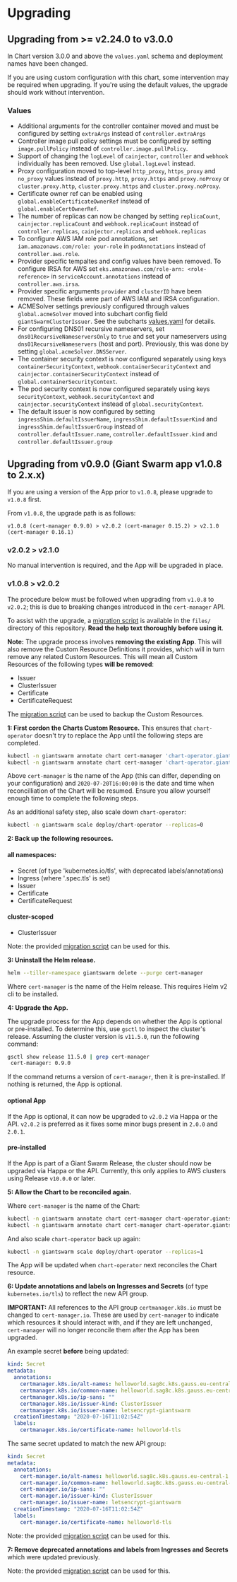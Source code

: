 # Upgrading

## Upgrading from >= v2.24.0 to v3.0.0

In Chart version 3.0.0 and above the `values.yaml` schema and deployment names have been changed.

If you are using custom configuration with this chart, some intervention may be required when upgrading. If you're using the default values, the upgrade should work without intervention.

### Values

- Additional arguments for the controller container moved and must be configured by setting `extraArgs` instead of `controller.extraArgs`
- Controller image pull policy settings must be configured by setting `image.pullPolicy` instead of `controller.image.pullPolicy`.
- Support of changing the `logLevel` of `cainjector`, `controller` and `webhook` individually has been removed. Use `global.logLevel` instead.
- Proxy configuration moved to top-level `http_proxy`, `https_proxy` and `no_proxy` values instead of `proxy.http`, `proxy.https` and `proxy.noProxy` or `cluster.proxy.http`, `cluster.proxy.https` and `cluster.proxy.noProxy`.
- Certificate owner ref can be enabled using `global.enableCertificateOwnerRef` instead of `global.enableCertOwnerRef`.
- The number of replicas can now be changed by setting `replicaCount`, `cainjector.replicaCount` and `webhook.replicaCount` instead of `controller.replicas`, `cainjector.replicas` and `webhook.replicas`
- To configure AWS IAM role pod annotations, set `iam.amazonaws.com/role: your-role` in `podAnnotations` instead of `controller.aws.role`.
- Provider specific tempaltes and config values have been removed. To configure IRSA for AWS set `eks.amazonaws.com/role-arn: <role-reference>` in `serviceAccount.annotations` instead of `controller.aws.irsa`.
- Provider specific arguments `provider` and `clusterID` have been removed. These fields were part of AWS IAM and IRSA configuration.
- ACMESolver settings previously configured through values `global.acmeSolver` moved into subchart config field `giantSwarmClusterIssuer`. See the subcharts [values.yaml](https://github.com/giantswarm/cert-manager-app/blob/main/helm/cert-manager-app/charts/cert-manager-giantswarm-clusterissuer/values.yaml) for details.
- For configuring DNS01 recursive nameservers, set `dns01RecursiveNameserversOnly` to `true` and set your nameservers using `dns01RecursiveNameservers` (host and port). Previously, this was done by setting `global.acmeSolver.DNSServer`.
- The container security context is now configured separately using keys `containerSecurityContext`, `webhook.containerSecurityContext` and `cainjector.containerSecurityContext` instead of `global.containerSecurityContext`.
- The pod security context is now configured separately using keys `securityContext`, `webhook.securityContext` and `cainjector.securityContext` instead of `global.securityContext`.
- The default issuer is now configured by setting `ingressShim.defaultIssuerName`, `ingressShim.defaultIssuerKind` and `ingressShim.defaultIssuerGroup` instead of `controller.defaultIssuer.name`, `controller.defaultIssuer.kind` and `controller.defaultIssuer.group`

## Upgrading from v0.9.0 (Giant Swarm app v1.0.8 to 2.x.x)

If you are using a version of the App prior to `v1.0.8`, please upgrade to `v1.0.8` first.

From `v1.0.8`, the upgrade path is as follows:

`v1.0.8 (cert-manager 0.9.0) > v2.0.2 (cert-manager 0.15.2) > v2.1.0 (cert-manager 0.16.1)`

### v2.0.2 > v2.1.0

No manual intervention is required, and the App will be upgraded in place.

### v1.0.8 > v2.0.2

The procedure below must be followed when upgrading from `v1.0.8` to `v2.0.2`; this is due to breaking changes introduced in the `cert-manager` API.

To assist with the upgrade, a [migration script](../files/migrate-v090-to-v200.sh) is available in the `files/` directory of this repository. **Read the help text thoroughly before using it**.

**Note:** The upgrade process involves **removing the existing App**. This will also remove the Custom Resource Definitions it provides, which will in turn remove any related Custom Resources.
This will mean all Custom Resources of the following types **will be removed**:

- Issuer
- ClusterIssuer
- Certificate
- CertificateRequest

The [migration script](../files/migrate-v090-to-v200.sh) can be used to backup the Custom Resources.

**1: First cordon the Charts Custom Resource.** This ensures that `chart-operator` doesn't try to replace the App until the following steps are completed.

```bash
kubectl -n giantswarm annotate chart cert-manager 'chart-operator.giantswarm.io/cordon-reason'='Update in progress'
kubectl -n giantswarm annotate chart cert-manager 'chart-operator.giantswarm.io/cordon-until'='2020-07-20T16:00:00'
```

Above `cert-manager` is the name of the App (this can differ, depending on your configuration) and `2020-07-20T16:00:00` is the date and time when reconcilliation of the Chart will be resumed. Ensure you allow yourself enough time to complete the following steps.

As an additional safety step, also scale down `chart-operator`:

```bash
kubectl -n giantswarm scale deploy/chart-operator --replicas=0
```

**2: Back up the following resources.**

#### all namespaces:

- Secret (of type 'kubernetes.io/tls', with deprecated labels/annotations)
- Ingress (where '.spec.tls' is set)
- Issuer
- Certificate
- CertificateRequest

#### cluster-scoped

- ClusterIssuer

Note: the provided [migration script](../files/migrate-v090-to-v200.sh) can be used for this.

**3: Uninstall the Helm release.**

```bash
helm --tiller-namespace giantswarm delete --purge cert-manager
```

Where `cert-manager` is the name of the Helm release. This requires Helm v2 cli to be installed.

**4: Upgrade the App.**

The upgrade process for the App depends on whether the App is optional or pre-installed. To determine this, use `gsctl` to inspect the cluster's release.
Assuming the cluster version is `v11.5.0`, run the following command:

```bash
gsctl show release 11.5.0 | grep cert-manager
 cert-manager: 0.9.0
```

If the command returns a version of `cert-manager`, then it is pre-installed. If nothing is returned, the App is optional.

#### optional App

If the App is optional, it can now be upgraded to `v2.0.2` via Happa or the API. `v2.0.2` is preferred as it fixes some minor bugs present in `2.0.0` and `2.0.1`.

#### pre-installed

If the App is part of a Giant Swarm Release, the cluster should now be upgraded via Happa or the API. Currently, this only applies to AWS clusters using Release `v10.0.0` or later.

**5: Allow the Chart to be reconciled again.**

Where `cert-manager` is the name of the Chart:

```bash
kubectl -n giantswarm annotate chart cert-manager chart-operator.giantswarm.io/cordon-reason-
kubectl -n giantswarm annotate chart cert-manager chart-operator.giantswarm.io/cordon-until-
```

And also scale `chart-operator` back up again:

```bash
kubectl -n giantswarm scale deploy/chart-operator --replicas=1
```

The App will be updated when `chart-operator` next reconciles the Chart resource.

**6: Update annotations and labels on Ingresses and Secrets** (of type `kubernetes.io/tls`) to reflect the new API group.

**IMPORTANT:** All references to the API group `certmanager.k8s.io` must be changed to `cert-manager.io`. These are used by `cert-manager` to indicate which resources it should interact with, and if they are left unchanged, `cert-manager` will no longer reconcile them after the App has been upgraded.

An example secret **before** being updated:

```yaml
kind: Secret
metadata:
  annotations:
    certmanager.k8s.io/alt-names: helloworld.sag8c.k8s.gauss.eu-central-1.aws.gigantic.io
    certmanager.k8s.io/common-name: helloworld.sag8c.k8s.gauss.eu-central-1.aws.gigantic.io
    certmanager.k8s.io/ip-sans: ""
    certmanager.k8s.io/issuer-kind: ClusterIssuer
    certmanager.k8s.io/issuer-name: letsencrypt-giantswarm
  creationTimestamp: "2020-07-16T11:02:54Z"
  labels:
    certmanager.k8s.io/certificate-name: helloworld-tls
```

The same secret updated to match the new API group:

```yaml
kind: Secret
metadata:
  annotations:
    cert-manager.io/alt-names: helloworld.sag8c.k8s.gauss.eu-central-1.aws.gigantic.io
    cert-manager.io/common-name: helloworld.sag8c.k8s.gauss.eu-central-1.aws.gigantic.io
    cert-manager.io/ip-sans: ""
    cert-manager.io/issuer-kind: ClusterIssuer
    cert-manager.io/issuer-name: letsencrypt-giantswarm
  creationTimestamp: "2020-07-16T11:02:54Z"
  labels:
    cert-manager.io/certificate-name: helloworld-tls
```

Note: the provided [migration script](../files/migrate-v090-to-v200.sh) can be used for this.

**7: Remove deprecated annotations and labels from Ingresses and Secrets** which were updated previously.

Note: the provided [migration script](../files/migrate-v090-to-v200.sh) can be used for this.
